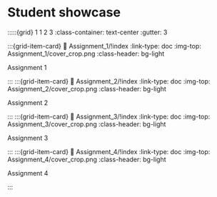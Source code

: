 # Student showcase

:::::{grid} 1 1 2 3
:class-container: text-center
:gutter: 3

:::{grid-item-card}
:link: Assignment_1/!index
:link-type: doc
:img-top: Assignment_1/cover_crop.png
:class-header: bg-light

Assignment 1


:::
:::{grid-item-card}
:link: Assignment_2/!index
:link-type: doc
:img-top: Assignment_2/cover_crop.png
:class-header: bg-light

Assignment 2


:::
:::{grid-item-card}
:link: Assignment_3/!index
:link-type: doc
:img-top: Assignment_3/cover_crop.png
:class-header: bg-light

Assignment 3


:::
:::{grid-item-card}
:link: Assignment_4/!index
:link-type: doc
:img-top: Assignment_4/cover_crop.png
:class-header: bg-light

Assignment 4

:::
